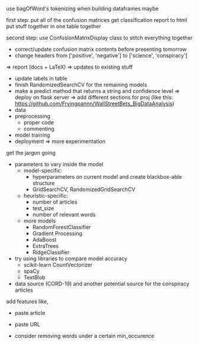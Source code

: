 use bagOfWord's tokenizing when building dataframes maybe

first step: put all of the confusion matrices
get classification report to html
put stuff together in one table together

second step: use ConfusionMatrixDisplay class to stitch everything together

- correct/update confusion matrix contents before presenting tomorrow
- change headers from ['positive', 'negative'] to ['science', 'conspiracy']
 
=> report (docs + LaTeX)
=> updates to existing stuff
- update labels in table
- finish RandomizedSearchCV for the remaining models 
- make a predict method that returns a string and confidence level
=> deploy on flask server
=> add different sections for proj (like this: https://github.com/Fryingpannn/WallStreetBets_BigDataAnalysis)
- data
- preprocessing
    - proper code
    - commenting
- model training
- deployment
=> more experimentation

get the jargon going

- parameters to vary inside the model
    - model-specific: 
        - hyperparameters on current model and create blackbox-able structure
        - GridSearchCV, RandomizedGridSearchCV
    - heuristic-specific: 
        - number of articles
        - test_size
        - number of relevant words
    - more models
        - RandomForestClassifier
        - Gradient Processing
        - AdaBoost
        - ExtraTrees 
        - RidgeClassifier 
- try using libraries to compare model accuracy
    - scikit-learn CountVectorizer
    - spaCy
    - TextBlob 
- data source (CORD-19) and another potential source for the conspiracy articles

add features like, 
- paste article
- paste URL

- consider removing words under a certain min_occurence